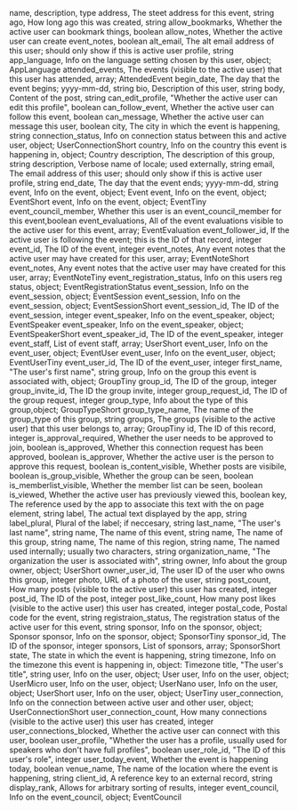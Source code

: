 name, description, type
address, The steet address for this event, string
ago, How long ago this was created, string
allow_bookmarks, Whether the active user can bookmark things, boolean
allow_notes, Whether the active user can create event_notes, boolean
alt_email, The alt email address of this user; should only show if this is active user profile, string
app_language, Info on the language setting chosen by this user, object; AppLanguage
attended_events, The events (visible to the active user) that this user has attended, array; AttendedEvent
begin_date, The day that the event begins; yyyy-mm-dd, string
bio, Description of this user, string
body, Content of the post, string
can_edit_profile, "Whether the active user can edit this profile", boolean
can_follow_event, Whether the active user can follow this event, boolean
can_message, Whether the active user can message this user, boolean
city, The city in which the event is happening, string
connection_status, Info on connection status between this and active user, object; UserConnectionShort
country, Info on the country this event is happening in, object; Country
description, The description of this group, string
description, Verbose name of locale; used externally, string
email, The email address of this user; should only show if this is active user profile, string
end_date, The day that the event ends; yyyy-mm-dd, string
event, Info on the event, object; Event
event, Info on the event, object; EventShort
event, Info on the event, object; EventTiny
event_council_member, Whether this user is an event_council_member for this event,boolean
event_evaluations, All of the event evaluations visible to the active user for this event, array; EventEvaluation
event_follower_id, If the active user is following the event; this is the ID of that record, integer
event_id, The ID of the event, integer 
event_notes, Any event notes that the active user may have created for this user, array; EventNoteShort
event_notes, Any event notes that the active user may have created for this user, array; EventNoteTiny
event_registration_status, Info on this users reg status, object; EventRegistrationStatus
event_session, Info on the event_session, object; EventSession
event_session, Info on the event_session, object; EventSessionShort
event_session_id, The ID of the event_session, integer 
event_speaker, Info on the event_speaker, object; EventSpeaker
event_speaker, Info on the event_speaker, object; EventSpeakerShort
event_speaker_id, The ID of the event_speaker, integer 
event_staff, List of event staff, array; UserShort
event_user, Info on the event_user, object; EventUser
event_user, Info on the event_user, object; EventUserTiny
event_user_id, The ID of the event_user, integer 
first_name, "The user's first name", string
group, Info on the group this event is associated with, object; GroupTiny
group_id, The ID of the group, integer
group_invite_id, The ID the group invite, integer
group_request_id, The ID of the group request, integer
group_type, Info about the type of this group,object; GroupTypeShort
group_type_name, The name of the group_type of this group, string
groups, The groups (visible to the active user) that this user belongs to, array; GroupTiny
id, The ID of this record, integer
is_approval_required, Whether the user needs to be approved to join, boolean
is_approved, Whether this connection request has been approved, boolean
is_approver, Whether the active user is the person to approve this request, boolean
is_content_visible, Whether posts are visibile, boolean
is_group_visible, Whether the group can be seen, boolean
is_memberlist_visible, Whether the member list can be seen, boolean
is_viewed, Whether the active user has previously viewed this, boolean
key, The reference used by the app to associate this text with the on page element, string
label, The actual text displayed by the app, string
label_plural, Plural of the label; if neccesary, string
last_name, "The user's last name", string
name, The name of this event, string
name, The name of this group, string
name, The name of this region, string
name, The named used internally; usually two characters, string
organization_name, "The organization the user is associated with", string
owner, Info about the group owner, object; UserShort
owner_user_id, The user ID of the user who owns this group, integer
photo, URL of a photo of the user, string
post_count, How many posts (visible to the active user) this user has created, integer
post_id, The ID of the post, integer
post_like_count, How many post likes (visible to the active user) this user has created, integer
postal_code, Postal code for the event, string
registraion_status, The registration status of the active user for this event, string
sponsor, Info on the sponsor, object; Sponsor
sponsor, Info on the sponsor, object; SponsorTiny
sponsor_id, The ID of the sponsor, integer 
sponsors, List of sponsors, array; SponsorShort
state, The state in which the event is happening, string
timezone, Info on the timezone this event is happening in, object: Timezone
title, "The user's title", string
user, Info on the user, object; User
user, Info on the user, object; UserMicro
user, Info on the user, object; UserNano
user, Info on the user, object; UserShort
user, Info on the user, object; UserTiny
user_connection, Info on the connection between active user and other user, object; UserConnectionShort
user_connection_count, How many connections (visible to the active user) this user has created, integer
user_connections_blocked, Whether the active user can connect with this user, boolean
user_profile, "Whether the user has a profile, usually used for speakers who don't have full profiles", boolean
user_role_id, "The ID of this user's role", integer
user_today_event, Whether the event is happening today, boolean
venue_name, The name of the location where the event is happening, string
client_id, A reference key to an external record, string
display_rank, Allows for arbitrary sorting of results, integer
event_council, Info on the event_council, object; EventCouncil